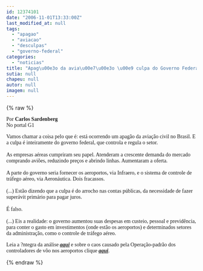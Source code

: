```yaml
---
id: 12374101
date: "2006-11-01T13:33:00Z"
last_modified_at: null
tags:
  - "apagao"
  - "aviacao"
  - "desculpas"
  - "governo-federal"
categories:
  - "noticias"
title: "Apag\u00e3o da avia\u00e7\u00e3o \u00e9 culpa do Governo Federal "
sutia: null
chapeu: null
autor: null
imagem: null
---
```

{% raw %}
<p><P><SPAN class=postado><FONT face=Verdana>Por <STRONG>Carlos Sardenberg</STRONG><BR>No portal G1&nbsp;</FONT></SPAN></P></p>
<p><P><SPAN class=postado></SPAN><FONT face=Verdana>Vamos chamar a coisa pelo que é: está ocorrendo um apagão da aviação civil no Brasil. E a culpa é inteiramente do governo federal, que controla e regula o setor.<BR><BR>As empresas aéreas cumpriram seu papel. Atenderam a crescente demanda do mercado comprando aviões, reduzindo preços e abrindo linhas. Aumentaram a oferta.<BR><BR>A parte do governo seria fornecer os aeroportos, via Infraero, e o sistema de controle de tráfego aéreo, via Aeronáutica. Dois fracassos.<BR><BR>(...) Estão dizendo que a culpa é do arrocho nas contas públicas, da necessidade de fazer superávit primário para pagar juros.<BR><BR>É falso.<BR><BR>(...) Eis a realidade: o governo aumentou suas despesas em custeio, pessoal e previdência, para conter o gasto em investimentos (onde estão os aeroportos) e determinados setores da administração, como o controle de tráfego aéreo. </FONT></P></p>
<p><P><FONT face=Verdana>Leia a ?ntegra da análise <A href=\"https://g1.globo.com/Noticias/Colunas/0,,7407,00.html\" target=_blank><STRONG><EM>aqui</EM></STRONG></A>&nbsp;e sobre o caos causado&nbsp;pela Operação-padrão dos controladores de vôo nos aeroportos clique <STRONG><EM><A href=\"https://g1.globo.com/Noticias/Brasil/0,,AA1334331-5598,00.html\" target=_blank>aqui</A></EM></STRONG>.</FONT></P> </p>
{% endraw %}